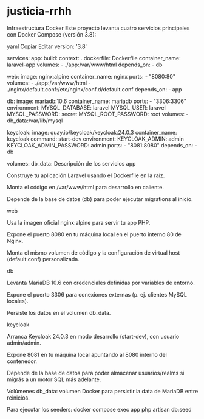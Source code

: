 # justicia-rrhh

Infraestructura Docker
Este proyecto levanta cuatro servicios principales con Docker Compose (versión 3.8):

yaml
Copiar
Editar
version: '3.8'

services:
  app:
    build:
      context: .
      dockerfile: Dockerfile
    container_name: laravel-app
    volumes:
      - ./app:/var/www/html
    depends_on:
      - db

  web:
    image: nginx:alpine
    container_name: nginx
    ports:
      - "8080:80"
    volumes:
      - ./app:/var/www/html
      - ./nginx/default.conf:/etc/nginx/conf.d/default.conf
    depends_on:
      - app

  db:
    image: mariadb:10.6
    container_name: mariadb
    ports:
      - "3306:3306"
    environment:
      MYSQL_DATABASE: laravel
      MYSQL_USER: laravel
      MYSQL_PASSWORD: secret
      MYSQL_ROOT_PASSWORD: root
    volumes:
      - db_data:/var/lib/mysql
      
  keycloak:
    image: quay.io/keycloak/keycloak:24.0.3
    container_name: keycloak
    command: start-dev
    environment:
      KEYCLOAK_ADMIN: admin
      KEYCLOAK_ADMIN_PASSWORD: admin
    ports:
      - "8081:8080"
    depends_on:
      - db

volumes:
  db_data:
Descripción de los servicios
app

Construye tu aplicación Laravel usando el Dockerfile en la raíz.

Monta el código en /var/www/html para desarrollo en caliente.

Depende de la base de datos (db) para poder ejecutar migrations al inicio.

web

Usa la imagen oficial nginx:alpine para servir tu app PHP.

Expone el puerto 8080 en tu máquina local en el puerto interno 80 de Nginx.

Monta el mismo volumen de código y la configuración de virtual host (default.conf) personalizada.

db

Levanta MariaDB 10.6 con credenciales definidas por variables de entorno.

Expone el puerto 3306 para conexiones externas (p. ej. clientes MySQL locales).

Persiste los datos en el volumen db_data.

keycloak

Arranca Keycloak 24.0.3 en modo desarrollo (start-dev), con usuario admin/admin.

Expone 8081 en tu máquina local apuntando al 8080 interno del contenedor.

Depende de la base de datos para poder almacenar usuarios/realms si migrás a un motor SQL más adelante.

Volúmenes
db_data: volumen Docker para persistir la data de MariaDB entre reinicios.

Para ejecutar los seeders:
docker compose exec app php artisan db:seed